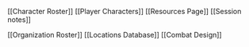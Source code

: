 
[[Character Roster]]
[[Player Characters]]
[[Resources Page]]
[[Session notes]]

[[Organization Roster]]
[[Locations Database]]
[[Combat Design]]